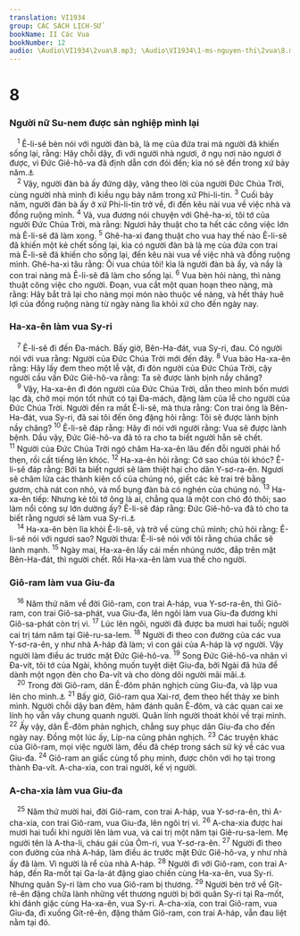 ```yaml
---
translation: VI1934
group: CÁC SÁCH LỊCH-SỬ
bookName: II Các Vua 
bookNumber: 12
audio: \Audio\VI1934\2vua\8.mp3; \Audio\VI1934\1-ms-nguyen-thi\2vua\8.mp3
---
```


<div class="title"><h1>8</h1><h3>Người nữ Su-nem được sản nghiệp mình lại</h3></div>
<span class="verse 2vua_8_1"> <sup>1</sup> Ê-li-sê bèn nói với người đàn bà, là mẹ của đứa trai mà người đã khiến sống lại, rằng: Hãy chỗi dậy, đi với người nhà ngươi, ở ngụ nơi nào ngươi ở được, vì Đức Giê-hô-va đã định dẫn cơn đói đến; kìa nó sẽ đến trong xứ bảy năm.<a data-toggle="tooltip" data-placement="bottom" title="2Vua 4:8-37">⚓</a><br/></span>
<span class="verse 2vua_8_2"> <sup>2</sup> Vậy, người đàn bà ấy đứng dậy, vâng theo lời của người Đức Chúa Trời, cùng người nhà mình đi kiều ngụ bảy năm trong xứ Phi-li-tin. </span>
<span class="verse 2vua_8_3"><sup>3</sup> Cuối bảy năm, người đàn bà ấy ở xứ Phi-li-tin trở về, đi đến kêu nài vua về việc nhà và đồng ruộng mình. </span>
<span class="verse 2vua_8_4"><sup>4</sup> Vả, vua đương nói chuyện với Ghê-ha-xi, tôi tớ của người Đức Chúa Trời, mà rằng: Ngươi hãy thuật cho ta hết các công việc lớn mà Ê-li-sê đã làm xong. </span>
<span class="verse 2vua_8_5"><sup>5</sup> Ghê-ha-xi đang thuật cho vua hay thế nào Ê-li-sê đã khiến một kẻ chết sống lại, kìa có người đàn bà là mẹ của đứa con trai mà Ê-li-sê đã khiến cho sống lại, đến kêu nài vua về việc nhà và đồng ruộng mình. Ghê-ha-xi tâu rằng: Ôi vua chúa tôi! kìa là người đàn bà ấy, và nầy là con trai nàng mà Ê-li-sê đã làm cho sống lại. </span>
<span class="verse 2vua_8_6"><sup>6</sup> Vua bèn hỏi nàng, thì nàng thuật công việc cho người. Đoạn, vua cắt một quan hoạn theo nàng, mà rằng: Hãy bắt trả lại cho nàng mọi món nào thuộc về nàng, và hết thảy huê lợi của đồng ruộng nàng từ ngày nàng lìa khỏi xứ cho đến ngày nay. <br/></span>
<div class="title"><h3>Ha-xa-ên làm vua Sy-ri</h3></div>
<span class="verse 2vua_8_7"> <sup>7</sup> Ê-li-sê đi đến Đa-mách. Bấy giờ, Bên-Ha-đát, vua Sy-ri, đau. Có người nói với vua rằng: Người của Đức Chúa Trời mới đến đây. </span>
<span class="verse 2vua_8_8"><sup>8</sup> Vua bảo Ha-xa-ên rằng: Hãy lấy đem theo một lễ vật, đi đón người của Đức Chúa Trời, cậy người cầu vấn Đức Giê-hô-va rằng: Ta sẽ được lành bịnh nầy chăng? <br/></span>
<span class="verse 2vua_8_9"> <sup>9</sup> Vậy, Ha-xa-ên đi đón người của Đức Chúa Trời, dẫn theo mình bốn mươi lạc đà, chở mọi món tốt nhứt có tại Đa-mách, đặng làm của lễ cho người của Đức Chúa Trời. Người đến ra mắt Ê-li-sê, mà thưa rằng: Con trai ông là Bên-Ha-đát, vua Sy-ri, đã sai tôi đến ông đặng hỏi rằng: Tôi sẽ được lành bịnh nầy chăng? </span>
<span class="verse 2vua_8_10"><sup>10</sup> Ê-li-sê đáp rằng: Hãy đi nói với người rằng: Vua sẽ được lành bệnh. Dầu vậy, Đức Giê-hô-va đã tỏ ra cho ta biết người hẳn sẽ chết. </span>
<span class="verse 2vua_8_11"><sup>11</sup> Người của Đức Chúa Trời ngó chăm Ha-xa-ên lâu đến đỗi người phải hổ thẹn, rồi cất tiếng lên khóc. </span>
<span class="verse 2vua_8_12"><sup>12</sup> Ha-xa-ên hỏi rằng: Cớ sao chúa tôi khóc? Ê-li-sê đáp rằng: Bởi ta biết ngươi sẽ làm thiệt hại cho dân Y-sơ-ra-ên. Ngươi sẽ châm lửa các thành kiên cố của chúng nó, giết các kẻ trai trẻ bằng gươm, chà nát con nhỏ, và mổ bụng đàn bà có nghén của chúng nó. </span>
<span class="verse 2vua_8_13"><sup>13</sup> Ha-xa-ên tiếp: Nhưng kẻ tôi tớ ông là ai, chẳng qua là một con chó đó thôi; sao làm nổi công sự lớn dường ấy? Ê-li-sê đáp rằng: Đức Giê-hô-va đã tỏ cho ta biết rằng ngươi sẽ làm vua Sy-ri.<a data-toggle="tooltip" data-placement="bottom" title="1Vua 19:15">⚓</a><br/></span>
<span class="verse 2vua_8_14"> <sup>14</sup> Ha-xa-ên bèn lìa khỏi Ê-li-sê, và trở về cùng chủ mình; chủ hỏi rằng: Ê-li-sê nói với ngươi sao? Người thưa: Ê-li-sê nói với tôi rằng chúa chắc sẽ lành mạnh. </span>
<span class="verse 2vua_8_15"><sup>15</sup> Ngày mai, Ha-xa-ên lấy cái mền nhúng nước, đắp trên mặt Bên-Ha-đát, thì người chết. Rồi Ha-xa-ên làm vua thế cho người. <br/></span>
<div class="title"><h3>Giô-ram làm vua Giu-đa</h3></div>
<span class="verse 2vua_8_16"> <sup>16</sup> Năm thứ năm về đời Giô-ram, con trai A-háp, vua Y-sơ-ra-ên, thì Giô-ram, con trai Giô-sa-phát, vua Giu-đa, lên ngôi làm vua Giu-đa đương khi Giô-sa-phát còn trị vì. </span>
<span class="verse 2vua_8_17"><sup>17</sup> Lúc lên ngôi, người đã được ba mươi hai tuổi; người cai trị tám năm tại Giê-ru-sa-lem. </span>
<span class="verse 2vua_8_18"><sup>18</sup> Người đi theo con đường của các vua Y-sơ-ra-ên, y như nhà A-háp đã làm; vì con gái của A-háp là vợ người. Vậy người làm điều ác trước mặt Đức Giê-hô-va. </span>
<span class="verse 2vua_8_19"><sup>19</sup> Song Đức Giê-hô-va nhân vì Đa-vít, tôi tớ của Ngài, không muốn tuyệt diệt Giu-đa, bởi Ngài đã hứa để dành một ngọn đèn cho Đa-vít và cho dòng dõi người mãi mãi.<a data-toggle="tooltip" data-placement="bottom" title="1Vua 11:36">⚓</a><br/></span>
<span class="verse 2vua_8_20"> <sup>20</sup> Trong đời Giô-ram, dân Ê-đôm phản nghịch cùng Giu-đa, và lập vua lên cho mình.<a data-toggle="tooltip" data-placement="bottom" title="Sa 27:40">⚓</a></span>
<span class="verse 2vua_8_21"><sup>21</sup> Bấy giờ, Giô-ram qua Xai-rơ, đem theo hết thảy xe binh mình. Người chỗi dậy ban đêm, hãm đánh quân Ê-đôm, và các quan cai xe lính họ vẫn vây chung quanh người. Quân lính người thoát khỏi về trại mình. </span>
<span class="verse 2vua_8_22"><sup>22</sup> Ấy vậy, dân Ê-đôm phản nghịch, chẳng suy phục dân Giu-đa cho đến ngày nay. Đồng một lúc ấy, Líp-na cũng phản nghịch. </span>
<span class="verse 2vua_8_23"><sup>23</sup> Các truyện khác của Giô-ram, mọi việc người làm, đều đã chép trong sách sử ký về các vua Giu-đa. </span>
<span class="verse 2vua_8_24"><sup>24</sup> Giô-ram an giấc cùng tổ phụ mình, được chôn với họ tại trong thành Đa-vít. A-cha-xia, con trai người, kế vị người. <br/></span>
<div class="title"><h3>A-cha-xia làm vua Giu-đa</h3></div>
<span class="verse 2vua_8_25"> <sup>25</sup> Năm thứ mười hai, đời Giô-ram, con trai A-háp, vua Y-sơ-ra-ên, thì A-cha-xia, con trai Giô-ram, vua Giu-đa, lên ngôi trị vì. </span>
<span class="verse 2vua_8_26"><sup>26</sup> A-cha-xia được hai mươi hai tuổi khi người lên làm vua, và cai trị một năm tại Giê-ru-sa-lem. Mẹ người tên là A-tha-li, cháu gái của Ôm-ri, vua Y-sơ-ra-ên. </span>
<span class="verse 2vua_8_27"><sup>27</sup> Người đi theo con đường của nhà A-háp, làm điều ác trước mặt Đức Giê-hô-va, y như nhà ấy đã làm. Vì người là rể của nhà A-háp. </span>
<span class="verse 2vua_8_28"><sup>28</sup> Người đi với Giô-ram, con trai A-háp, đến Ra-mốt tại Ga-la-át đặng giao chiến cùng Ha-xa-ên, vua Sy-ri. Nhưng quân Sy-ri làm cho vua Giô-ram bị thương. </span>
<span class="verse 2vua_8_29"><sup>29</sup> Người bèn trở về Gít-rê-ên đặng chữa lành những vết thương người bị bởi quân Sy-ri tại Ra-mốt, khi đánh giặc cùng Ha-xa-ên, vua Sy-ri. A-cha-xia, con trai Giô-ram, vua Giu-đa, đi xuống Gít-rê-ên, đặng thăm Giô-ram, con trai A-háp, vẫn đau liệt nằm tại đó. <br/></span>
